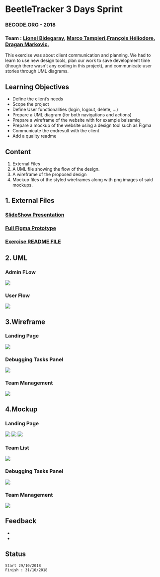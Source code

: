 # BeetleTracker 3 Days Sprint
### BECODE.ORG - 2018

### Team : [Lionel Bidegaray](https://github.com/Lyioh), [Marco Tampieri](https://github.com/MarcoTampieri),[François Héliodore](https://github.com/louis878), [Dragan Markovic](https://github.com/vanmarkic),

This exercise was about client communication and planning. We had to learn to use new design tools, plan our work to save development time (though there wasn't any coding in this project), and communicate user stories through UML diagrams.

## Learning Objectives
- Define the client’s needs
- Scope the project
- Define User functionalities (login, logout, delete, ...)
- Prepare a UML diagram (for both navigations and actions)
- Prepare a wireframe of the website with for example balsamiq
- Prepare a mockup of the website using a design tool such as Figma
- Communicate the endresult with the client
- Add a quality readme



## Content

1. External Files
2. A UML file showing the flow of the design.
3. A wireframe of the proposed design
4. Mockup files of the styled wireframes along with png images of said mockups.

## 1. External Files
### [SlideShow Presentation](https://docs.google.com/presentation/d/16OibSJgKMECWmYDJ8RGuO6AAwCSeNsk1jsefAZ1cvhc/edit?usp=sharing)
### [Full Figma Prototype](https://www.figma.com/file/GGHfQ3oN7Q7y38opQXbHKDs2/BEETLE-TRACKER-MAIN-FINAL-FINAL?node-id=3%3A14)
### [Exercise README FILE](https://github.com/becodeorg/BXL-Swartz-2.6/blob/master/Assessment/UML.md)


## 2. UML

### Admin FLow
![](https://github.com/vanmarkic/BeetleTracker/blob/master/img/adminflow.png)

### User Flow
![](https://github.com/vanmarkic/BeetleTracker/blob/master/img/userflow.png)


## 3.Wireframe

### Landing Page
![](https://raw.githubusercontent.com/vanmarkic/BeetleTracker/master/img/wire/Landing%20Page.png)

### Debugging Tasks Panel
![](https://raw.githubusercontent.com/vanmarkic/BeetleTracker/master/img/wire/Main%20Team%20Interface.png)

### Team Management
![](https://raw.githubusercontent.com/vanmarkic/BeetleTracker/master/img/wire/User%20Management.png)


## 4.Mockup

### Landing Page
![](https://github.com/vanmarkic/BeetleTracker/blob/master/img/1.png)
![](https://github.com/vanmarkic/BeetleTracker/blob/master/img/2.png)
![](https://github.com/vanmarkic/BeetleTracker/blob/master/img/3.png)

### Team List
![](https://github.com/vanmarkic/BeetleTracker/blob/master/img/6.png)

### Debugging Tasks Panel
![](https://github.com/vanmarkic/BeetleTracker/blob/master/img/7.png)

### Team Management
![](https://github.com/vanmarkic/BeetleTracker/blob/master/img/8.png)



## Feedback
* 
* 

## Status
```
Start 29/10/2018 
Finish : 31/10/2018
```
